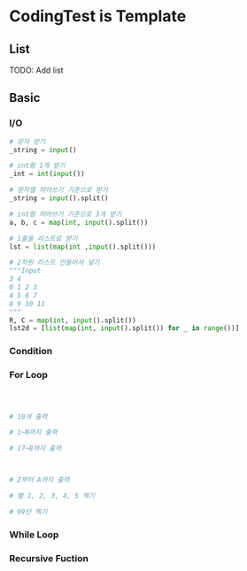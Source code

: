 # CodingTest is Template

## List

TODO: Add list

## Basic

### I/O

```python
# 문자 받기
_string = input()

# int형 1개 받기
_int = int(input())

# 문자열 띄어쓰기 기준으로 받기
_string = input().split()

# int형 띄어쓰기 기준으로 3개 받기
a, b, c = map(int, input().split())

# 1줄을 리스트로 받기
lst = list(map(int ,input().split()))

# 2차원 리스트 만들어서 넣기
"""Input
3 4
0 1 2 3 
4 5 6 7
8 9 10 11
"""
R, C = map(int, input().split())
lst2d = [list(map(int, input().split()) for _ in range())]
```

### Condition

### For Loop

```python



# 10개 출력

# 1~N까지 출력

# 17~8까지 출력



# Z부터 A까지 출력

# 별 1, 2, 3, 4, 5 찍기

# 99단 찍기

```

### While Loop

### Recursive Fuction
